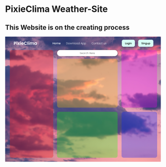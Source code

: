# PixieClima Weather-Site
## This Website is on the creating process

![Weather site template 1](Images/PixieProgressImage1.png)
